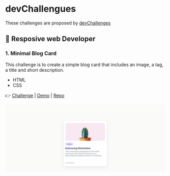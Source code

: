 # devChallengues

These challenges are proposed by [devChallenges](https://devchallenges.io/)

## 📌 Resposive web Developer

### 1. Minimal Blog Card

This challenge is to create a simple blog card that includes an image, a tag, a title and short description.

- HTML
- CSS

👉 [Challenge](https://devchallenges.io/challenge/minimal-blog-card) |
[Demo](https://65ed438ad83a6d2c24751520--cozy-lamington-251652.netlify.app/) |
[Repo](https://github.com/HLena/devChallengues/tree/main/1-resposive-web/1-minimal-blog-card)

![Minimal-blog-card](./1-resposive-web-developer/1-minimal-blog-card/assets/minimal-blog-card.png)

